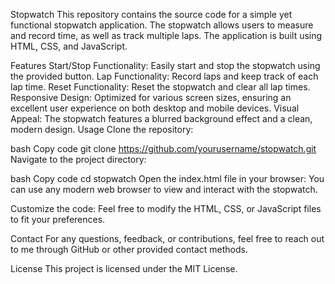 Stopwatch
This repository contains the source code for a simple yet functional stopwatch application. The stopwatch allows users to measure and record time, as well as track multiple laps. The application is built using HTML, CSS, and JavaScript.

Features
Start/Stop Functionality: Easily start and stop the stopwatch using the provided button.
Lap Functionality: Record laps and keep track of each lap time.
Reset Functionality: Reset the stopwatch and clear all lap times.
Responsive Design: Optimized for various screen sizes, ensuring an excellent user experience on both desktop and mobile devices.
Visual Appeal: The stopwatch features a blurred background effect and a clean, modern design.
Usage
Clone the repository:

bash
Copy code
git clone https://github.com/yourusername/stopwatch.git
Navigate to the project directory:

bash
Copy code
cd stopwatch
Open the index.html file in your browser: You can use any modern web browser to view and interact with the stopwatch.

Customize the code: Feel free to modify the HTML, CSS, or JavaScript files to fit your preferences.

Contact
For any questions, feedback, or contributions, feel free to reach out to me through GitHub or other provided contact methods.

License
This project is licensed under the MIT License.

